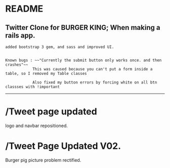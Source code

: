 # README

## Twitter Clone for BURGER KING; When making a rails app.
	added bootstrap 3 gem, and sass and improved UI.


	Known bugs : ~~"Currently the submit button only works once. and then crashes"~~
				This was caused because you can't put a form inside a table, so I removed my Table classes

				Also fixed my button errors by forcing white on all btn classses with !important


---
# /Tweet page updated
logo and navbar repositioned.

# /Tweet Page Updated V02.
Burger pig picture problem rectified. 
